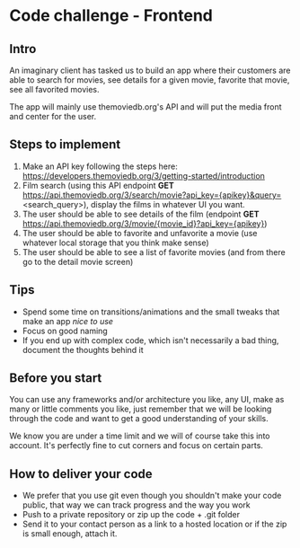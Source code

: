 # Code challenge - Frontend

## Intro

An imaginary client has tasked us to build an app where their customers are able to search for movies, see details for a given movie, favorite that movie, see all favorited movies.

The app will mainly use themoviedb.org's API and will put the media front and center for the user.

## Steps to implement

1) Make an API key following the steps here: https://developers.themoviedb.org/3/getting-started/introduction
2) Film search (using this API endpoint **GET** https://api.themoviedb.org/3/search/movie?api_key={apikey}&query=<search_query>), display the films in whatever UI you want.
3) The user should be able to see details of the film (endpoint **GET** https://api.themoviedb.org/3/movie/{movie_id}?api_key={apikey})
4) The user should be able to favorite and unfavorite a movie (use whatever local storage that you think make sense)
5) The user should be able to see a list of favorite movies (and from there go to the detail movie screen)

## Tips

- Spend some time on transitions/animations and the small tweaks that make an app _nice to use_
- Focus on good naming
- If you end up with complex code, which isn't necessarily a bad thing, document the thoughts behind it

## Before you start

You can use any frameworks and/or architecture you like, any UI, make as many or little comments you like, just remember that we will be looking through the code and want to get a good understanding of your skills.

We know you are under a time limit and we will of course take this into account. It's perfectly fine to cut corners and focus on certain parts.

## How to deliver your code

- We prefer that you use git even though you shouldn't make your code public, that way we can track progress and the way you work
- Push to a private repository or zip up the code + .git folder
- Send it to your contact person as a link to a hosted location or if the zip is small enough, attach it. 